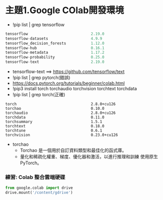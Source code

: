 # 主題1.Google COlab開發環境
- !pip list | grep tensorflow
```python
tensorflow                            2.19.0
tensorflow-datasets                   4.9.9
tensorflow_decision_forests           1.12.0
tensorflow-hub                        0.16.1
tensorflow-metadata                   1.17.2
tensorflow-probability                0.25.0
tensorflow-text                       2.19.0
```
- tensorflow-text  ==> https://github.com/tensorflow/text
- !pip list | grep pytorch(錯誤)
- https://docs.pytorch.org/tutorials/beginner/colab.html
- !pip3 install torch torchaudio torchvision torchtext torchdata
- !pip list | grep torch(正確)
```
torch                                 2.8.0+cu126
torchao                               0.10.0
torchaudio                            2.8.0+cu126
torchdata                             0.11.0
torchsummary                          1.5.1
torchtext                             0.18.0
torchtune                             0.6.1
torchvision                           0.23.0+cu126
```
- torchao
  - Torchao 是一個用於自訂資料類型和最佳化的函式庫。
  - 量化和稀疏化權重、梯度、優化器和激活，以進行推理和訓練 使用原生 PyTorch。
  

### 練習: Colab  整合雲端硬碟

```python
from google.colab import drive
drive.mount('/content/gdrive')
```
